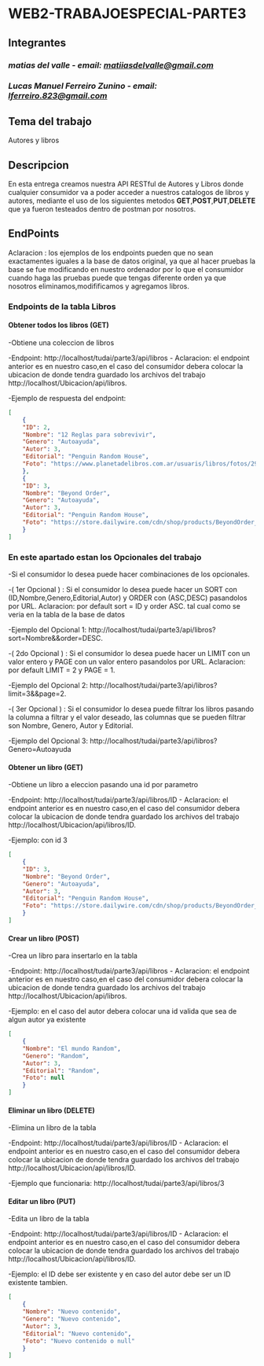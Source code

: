 # WEB2-TRABAJOESPECIAL-PARTE3

## Integrantes

### *matias del valle - email: matiiasdelvalle@gmail.com*

### *Lucas Manuel Ferreiro Zunino - email: lferreiro.823@gmail.com*

## Tema del trabajo

Autores y libros

## Descripcion

En esta entrega creamos nuestra API RESTful de Autores y Libros donde cualquier consumidor va a poder acceder a nuestros catalogos de libros y autores, mediante el uso de los siguientes metodos **GET**,**POST**,**PUT**,**DELETE** que ya fueron testeados dentro de postman por nosotros.

## EndPoints

Aclaracion : los ejemplos de los endpoints pueden que no sean exactamentes iguales a la base de datos original, ya que al hacer pruebas la base se fue modificando en nuestro ordenador por lo que el consumidor cuando haga las pruebas puede que tengas diferente orden ya que nosotros eliminamos,modifificamos y agregamos libros.

### Endpoints de la tabla Libros

#### Obtener todos los libros (GET)

-Obtiene una coleccion de libros 

-Endpoint: http://localhost/tudai/parte3/api/libros - Aclaracion: el endpoint anterior es en nuestro caso,en el caso del consumidor debera colocar la ubicacion de donde tendra guardado los archivos del trabajo http://localhost/Ubicacion/api/libros.

-Ejemplo de respuesta del endpoint:

```json
[
    {
    "ID": 2,
    "Nombre": "12 Reglas para sobrevivir",
    "Genero": "Autoayuda",
    "Autor": 3,
    "Editorial": "Penguin Random House",
    "Foto": "https://www.planetadelibros.com.ar/usuaris/libros/fotos/290/m_libros/portada_12-reglas-para-vivir_jordan-b-peterson_201901222004.jpg"
    },
    {
    "ID": 3,
    "Nombre": "Beyond Order",
    "Genero": "Autoayuda",
    "Autor": 3,
    "Editorial": "Penguin Random House",
    "Foto": "https://store.dailywire.com/cdn/shop/products/BeyondOrder_Transparent_1400x.png?v=1665160615"
    }
]
```
### En este apartado estan los Opcionales del trabajo

-Si el consumidor lo desea puede hacer combinaciones de los opcionales.

-( 1er Opcional ) : Si el consumidor lo desea puede hacer un SORT con (ID,Nombre,Genero,Editorial,Autor) y ORDER con (ASC,DESC) pasandolos por URL.
    Aclaracion: por default sort = ID y order ASC. tal cual como se veria en la tabla de la base de datos

-Ejemplo del Opcional 1: http://localhost/tudai/parte3/api/libros?sort=Nombre&&order=DESC. 

-( 2do Opcional ) : Si el consumidor lo desea puede hacer un LIMIT con un valor entero y PAGE con un valor entero pasandolos por URL.
    Aclaracion: por default LIMIT = 2 y PAGE = 1.

-Ejemplo del Opcional 2: http://localhost/tudai/parte3/api/libros?limit=3&&page=2. 

-( 3er Opcional ) : Si el consumidor lo desea puede filtrar los libros pasando la columna a filtrar y el valor deseado, las columnas que se pueden filtrar son Nombre, Genero, Autor y Editorial.

-Ejemplo del Opcional 3:
http://localhost/tudai/parte3/api/libros?Genero=Autoayuda


#### Obtener un libro (GET)

-Obtiene un libro a eleccion pasando una id por parametro

-Endpoint: http://localhost/tudai/parte3/api/libros/ID - Aclaracion: el endpoint anterior es en nuestro caso,en el caso del consumidor debera colocar la ubicacion de donde tendra guardado los archivos del trabajo http://localhost/Ubicacion/api/libros/ID.

-Ejemplo: con id 3

```json
[
    {
    "ID": 3,
    "Nombre": "Beyond Order",
    "Genero": "Autoayuda",
    "Autor": 3,
    "Editorial": "Penguin Random House",
    "Foto": "https://store.dailywire.com/cdn/shop/products/BeyondOrder_Transparent_1400x.png?v=1665160615"
    }
]
```

#### Crear un libro (POST)

-Crea un libro para insertarlo en la tabla

-Endpoint: http://localhost/tudai/parte3/api/libros - Aclaracion: el endpoint anterior es en nuestro caso,en el caso del consumidor debera colocar la ubicacion de donde tendra guardado los archivos del trabajo http://localhost/Ubicacion/api/libros.

-Ejemplo: en el caso del autor debera colocar una id valida que sea de algun autor ya existente

```json
[
    {
    "Nombre": "El mundo Random",
    "Genero": "Random",
    "Autor": 3,
    "Editorial": "Random",
    "Foto": null
    }
]
```

#### Eliminar un libro (DELETE)

-Elimina un libro de la tabla

-Endpoint: http://localhost/tudai/parte3/api/libros/ID - Aclaracion: el endpoint anterior es en nuestro caso,en el caso del consumidor debera colocar la ubicacion de donde tendra guardado los archivos del trabajo http://localhost/Ubicacion/api/libros/ID.

-Ejemplo que funcionaria: http://localhost/tudai/parte3/api/libros/3

#### Editar un libro (PUT)

-Edita un libro de la tabla

-Endpoint: http://localhost/tudai/parte3/api/libros/ID - Aclaracion: el endpoint anterior es en nuestro caso,en el caso del consumidor debera colocar la ubicacion de donde tendra guardado los archivos del trabajo http://localhost/Ubicacion/api/libros/ID.

-Ejemplo: el ID debe ser existente y en caso del autor debe ser un ID existente tambien.

```json
[
    {
    "Nombre": "Nuevo contenido",
    "Genero": "Nuevo contenido",
    "Autor": 3,
    "Editorial": "Nuevo contenido",
    "Foto": "Nuevo contenido o null"
    }
]
```
